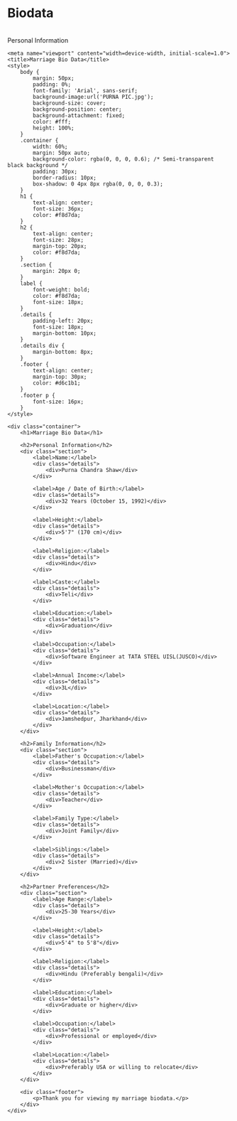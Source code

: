 # Biodata
<br> 
Personal Information
<br>
<!DOCTYPE html>
<!-- saved from url=(0032)http://127.0.0.1:5500/index.html -->
<html lang="en"><head><meta http-equiv="Content-Type" content="text/html; charset=UTF-8">
    
    <meta name="viewport" content="width=device-width, initial-scale=1.0">
    <title>Marriage Bio Data</title>
    <style>
        body {
            margin: 50px;
            padding: 0%;
            font-family: 'Arial', sans-serif;
            background-image:url('PURNA PIC.jpg');
            background-size: cover;
            background-position: center;
            background-attachment: fixed;
            color: #fff;
            height: 100%;
        }
        .container {
            width: 60%;
            margin: 50px auto;
            background-color: rgba(0, 0, 0, 0.6); /* Semi-transparent black background */
            padding: 30px;
            border-radius: 10px;
            box-shadow: 0 4px 8px rgba(0, 0, 0, 0.3);
        }
        h1 {
            text-align: center;
            font-size: 36px;
            color: #f8d7da;
        }
        h2 {
            text-align: center;
            font-size: 28px;
            margin-top: 20px;
            color: #f8d7da;
        }
        .section {
            margin: 20px 0;
        }
        label {
            font-weight: bold;
            color: #f8d7da;
            font-size: 18px;
        }
        .details {
            padding-left: 20px;
            font-size: 18px;
            margin-bottom: 10px;
        }
        .details div {
            margin-bottom: 8px;
        }
        .footer {
            text-align: center;
            margin-top: 30px;
            color: #d6c1b1;
        }
        .footer p {
            font-size: 16px;
        }
    </style>
</head>
<body>

    <div class="container">
        <h1>Marriage Bio Data</h1>

        <h2>Personal Information</h2>
        <div class="section">
            <label>Name:</label>
            <div class="details">
                <div>Purna Chandra Shaw</div>
            </div>

            <label>Age / Date of Birth:</label>
            <div class="details">
                <div>32 Years (October 15, 1992)</div>
            </div>

            <label>Height:</label>
            <div class="details">
                <div>5'7" (170 cm)</div>
            </div>

            <label>Religion:</label>
            <div class="details">
                <div>Hindu</div>
            </div>

            <label>Caste:</label>
            <div class="details">
                <div>Teli</div>
            </div>

            <label>Education:</label>
            <div class="details">
                <div>Graduation</div>
            </div>

            <label>Occupation:</label>
            <div class="details">
                <div>Software Engineer at TATA STEEL UISL(JUSCO)</div>
            </div>

            <label>Annual Income:</label>
            <div class="details">
                <div>3L</div>
            </div>

            <label>Location:</label>
            <div class="details">
                <div>Jamshedpur, Jharkhand</div>
            </div>
        </div>

        <h2>Family Information</h2>
        <div class="section">
            <label>Father's Occupation:</label>
            <div class="details">
                <div>Businessman</div>
            </div>

            <label>Mother's Occupation:</label>
            <div class="details">
                <div>Teacher</div>
            </div>

            <label>Family Type:</label>
            <div class="details">
                <div>Joint Family</div>
            </div>

            <label>Siblings:</label>
            <div class="details">
                <div>2 Sister (Married)</div>
            </div>
        </div>

        <h2>Partner Preferences</h2>
        <div class="section">
            <label>Age Range:</label>
            <div class="details">
                <div>25-30 Years</div>
            </div>

            <label>Height:</label>
            <div class="details">
                <div>5'4" to 5'8"</div>
            </div>

            <label>Religion:</label>
            <div class="details">
                <div>Hindu (Preferably bengali)</div>
            </div>

            <label>Education:</label>
            <div class="details">
                <div>Graduate or higher</div>
            </div>

            <label>Occupation:</label>
            <div class="details">
                <div>Professional or employed</div>
            </div>

            <label>Location:</label>
            <div class="details">
                <div>Preferably USA or willing to relocate</div>
            </div>
        </div>

        <div class="footer">
            <p>Thank you for viewing my marriage biodata.</p>
        </div>
    </div>

<!-- Code injected by live-server -->
<script>
	// <![CDATA[  <-- For SVG support
	if ('WebSocket' in window) {
		(function () {
			function refreshCSS() {
				var sheets = [].slice.call(document.getElementsByTagName("link"));
				var head = document.getElementsByTagName("head")[0];
				for (var i = 0; i < sheets.length; ++i) {
					var elem = sheets[i];
					var parent = elem.parentElement || head;
					parent.removeChild(elem);
					var rel = elem.rel;
					if (elem.href && typeof rel != "string" || rel.length == 0 || rel.toLowerCase() == "stylesheet") {
						var url = elem.href.replace(/(&|\?)_cacheOverride=\d+/, '');
						elem.href = url + (url.indexOf('?') >= 0 ? '&' : '?') + '_cacheOverride=' + (new Date().valueOf());
					}
					parent.appendChild(elem);
				}
			}
			var protocol = window.location.protocol === 'http:' ? 'ws://' : 'wss://';
			var address = protocol + window.location.host + window.location.pathname + '/ws';
			var socket = new WebSocket(address);
			socket.onmessage = function (msg) {
				if (msg.data == 'reload') window.location.reload();
				else if (msg.data == 'refreshcss') refreshCSS();
			};
			if (sessionStorage && !sessionStorage.getItem('IsThisFirstTime_Log_From_LiveServer')) {
				console.log('Live reload enabled.');
				sessionStorage.setItem('IsThisFirstTime_Log_From_LiveServer', true);
			}
		})();
	}
	else {
		console.error('Upgrade your browser. This Browser is NOT supported WebSocket for Live-Reloading.');
	}
	// ]]>
</script>


</body></html>
